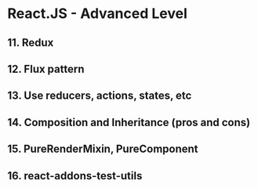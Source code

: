 # React.JS - Advanced Level

## 11. Redux
## 12. Flux pattern
## 13. Use reducers, actions, states, etc
## 14. Composition and Inheritance (pros and cons)
## 15. PureRenderMixin, PureComponent
## 16. react-addons-test-utils

